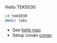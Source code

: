 Hello TEK5030

```bash
cd tek5030
mkdir labs
```

- See [hello mac](/tutorial/macos.md)
- Setup conan [conan](/tutorial/conan.md)
